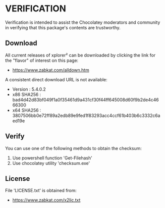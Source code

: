 # VERIFICATION
Verification is intended to assist the Chocolatey moderators and community in verifying that this package's contents are trustworthy.

## Download
All current releases of xplorer² can be downloaded by clicking the link
for the "flavor" of interest on this page:

- https://www.zabkat.com/alldown.htm

A consistent direct download URL is not available:  

- Version    : 5.4.0.2
- x86 SHA256 : bad4d42d83bf049f1a0f35461d9a431cf30f44ff645008d60f9b2de4c4666300
- x64 SHA256 : 3807506bb0e72ff89a2edb89e9fed1f83293acc4ccf61b403b6c3332c6aed19e

## Verify
You can use one of the following methods to obtain the checksum:
1. Use powershell function 'Get-Filehash'
2. Use chocolatey utility 'checksum.exe'


## License
File 'LICENSE.txt' is obtained from:
- https://www.zabkat.com/x2lic.txt
